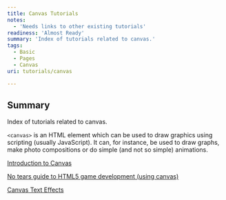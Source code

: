 ```yaml
---
title: Canvas Tutorials
notes:
  - 'Needs links to other existing tutorials'
readiness: 'Almost Ready'
summary: 'Index of tutorials related to canvas.'
tags:
  - Basic
  - Pages
  - Canvas
uri: tutorials/canvas

---
```

## Summary

Index of tutorials related to canvas.

`<canvas>` is an HTML element which can be used to draw graphics using scripting (usually JavaScript). It can, for instance, be used to draw graphs, make photo compositions or do simple (and not so simple) animations.

[Introduction to Canvas](/tutorials/canvas/Canvas_tutorial)

[No tears guide to HTML5 game development (using canvas)](/tutorials/canvas_notearsgame)

[Canvas Text Effects](/tutorials/canvas_texteffects)
